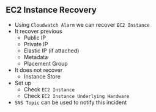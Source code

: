 ## EC2 Instance Recovery

- Using `Cloudwatch Alarm` we can recover `EC2 Instance`
- It recover previous
  - Public IP
  - Private IP
  - Elastic IP (if attached)
  - Metadata
  - Placement Group
- It does not recover
  - Instance Store
- Set up
  - Check `EC2 Instance`
  - Check `EC2 Instance Underlying Hardware`
- `SNS Topic` can be used to notify this incident
